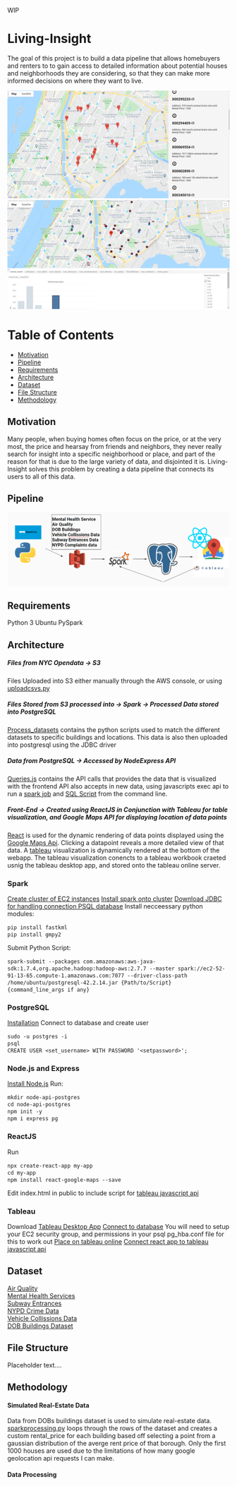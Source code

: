 WIP

# Living-Insight

The goal of this project is to build a data pipeline that allows homebuyers and renters to to gain access to detailed information about potential houses and neighborhoods they are considering, so that they can make more informed decisions on where they want to live.

![Image of Demo](images/demo1.png)
![Image of Demo](images/demo2.png)

# Table of Contents
  * [Motivation](#motivation)
  * [Pipeline](#pipeline)
  * [Requirements](#requirements)
  * [Architecture](#architecture)
  * [Dataset](#dataset)
  * [File Structure](#file-structure)
  * [Methodology](#methodology)


## Motivation

Many people, when buying homes often focus on the price, or at the very most, the price and hearsay from friends and neighbors, they never really search for insight into a specific neighborhood or place, and part of the reason for that is due to the large variety of data, and disjointed it is. Living-Insight solves this problem by creating a data pipeline that connects its users to all of this data.


## Pipeline
![Pipeline](images/pipeline.png)

## Requirements
Python 3
Ubuntu
PySpark

## Architecture

##### Files from NYC Opendata -> S3
Files Uploaded into S3 either manually through the AWS console, or using [uploadcsvs.py](uploadcsvs.py)

##### Files Stored from S3 processed into -> Spark -> Processed Data stored into PostgreSQL
[Process_datasets](https://github.com/JUCHY/Living-Insight/tree/master/process_datasets) contains the python scripts used to match the different datasets to specific buildings and locations. This data is also then uploaded into postgresql using the JDBC driver

##### Data from PostgreSQL -> Accessed by NodeExpress API
[Queries.js](node-postgres-api/queries.js) contains the API calls that provides the data that is visualized with the frontend
API also accepts in new data, using javascripts exec api to run a [spark job](https://github.com/JUCHY/Living-Insight/blob/master/process_datasets/integrate_data.py) and [SQL Script](https://github.com/JUCHY/Living-Insight/blob/master/process_datasets/integrate_data.sql) from the command line.

##### Front-End -> Created using ReactJS in Conjunction with Tableau for table visualization, and Google Maps API for displaying location of data points
[React](https://reactjs.org/docs/create-a-new-react-app.html) is used for the dynamic rendering of data points displayed using the [Google Maps Api](https://www.npmjs.com/package/react-google-maps). Clicking a datapoint reveals a more detailed view of that data. A [tableau](https://www.tableau.com/) visualization is dynamically rendered at the bottom of the webapp. The tableau visualization conencts to a tableau workbook craeted usnig the tableau desktop app, and stored onto the tableau online server.

### Spark
[Create cluster of EC2 instances](https://blog.insightdatascience.com/create-a-cluster-of-instances-on-aws-899a9dc5e4d0)
[Install spark onto cluster](https://blog.insightdatascience.com/simply-install-spark-cluster-mode-341843a52b88)
[Download JDBC for handling connection PSQL database](https://jdbc.postgresql.org/download.html)
Install necceessary python modules:
```
pip install fastkml
pip install gmpy2
```
Submit Python Script:
```
spark-submit --packages com.amazonaws:aws-java-sdk:1.7.4,org.apache.hadoop:hadoop-aws:2.7.7 --master spark://ec2-52-91-13-65.compute-1.amazonaws.com:7077 --driver-class-path /home/ubuntu/postgresql-42.2.14.jar {Path/to/Script} {command_line_args if any}
```

### PostgreSQL
[Installation](https://blog.insightdatascience.com/simply-install-postgresql-58c1e4ebf252)
Connect to database and create user
```
sudo -u postgres -i
psql
CREATE USER <set_username> WITH PASSWORD '<setpassword>';

```

### Node.js and Express
[Install Node.js](https://github.com/nodesource/distributions/blob/master/README.md#debinstall)
Run:
```
mkdir node-api-postgres
cd node-api-postgres
npm init -y
npm i express pg

```

### ReactJS
Run 
```
npx create-react-app my-app
cd my-app
npm install react-google-maps --save
```
Edit index.html in public to include script for [tableau javascript api](https://help.tableau.com/current/api/js_api/en-us/JavaScriptAPI/js_api.htm)

### Tableau
Download [Tableau Desktop App](https://www.tableau.com/products/desktop)
[Connect to database](https://help.tableau.com/current/pro/desktop/en-us/examples_tableauserver.htm)
You will need to setup your EC2 security group, and permissions in your psql pg_hba.conf file for this to work out
[Place on tableau online](https://help.tableau.com/current/pro/desktop/en-us/publish_workbooks_share.htm#:~:text=With%20the%20workbook%20open%20in,the%20project%20to%20publish%20to.)
[Connect react app to tableau javascript api](https://www.youtube.com/watch?v=hc4UCBTACTU)


## Dataset
[Air Quality](https://data.cityofnewyork.us/Environment/Air-Quality/c3uy-2p5r)  
[Mental Health Services](https://data.cityofnewyork.us/Health/Mental-Health-Service-Finder-Data/8nqg-ia7v)  
[Subway Entrances](https://data.cityofnewyork.us/Transportation/Subway-Entrances/drex-xx56)  
[NYPD Crime Data](https://data.cityofnewyork.us/Public-Safety/NYPD-Complaint-Data-Current-Year-To-Date-/5uac-w243)  
[Vehicle Collissions Data](https://data.cityofnewyork.us/Public-Safety/Motor-Vehicle-Collisions-Crashes/h9gi-nx95)  
[DOB Buildings Dataset](https://data.cityofnewyork.us/Housing-Development/DOB-NOW-Build-Approved-Permits/rbx6-tga4)  
  
## File Structure

Placeholder text....

## Methodology


#### Simulated Real-Estate Data
Data from DOBs buildings dataset is used to simulate real-estate data. [sparkprocessing.py](https://github.com/JUCHY/Living-Insight/blob/6f12c45f0a3dba79931b021ce69ef6c939028d73/process_datasets/sparkprocessing.py#L36) loops through the rows of the dataset and creates a custom rental_price for each building based off selecting a point from a gaussian distribution of the averge rent price of that borough. Only the first 1000 houses are used due to the limitations of how many google geolocation api requests I can make.


#### Data Processing





